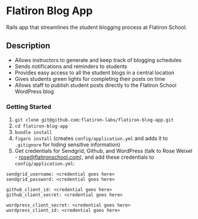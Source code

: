 # Flatiron Blog App

Rails app that streamlines the student blogging process at Flatiron School.

## Description

* Allows instructors to generate and keep track of blogging schedules
* Sends notifications and reminders to students
* Provides easy access to all the student blogs in a central location
* Gives students green lights for completing their posts on time
* Allows staff to publish student posts directly to the Flatiron School WordPress blog

### Getting Started

1. `git clone git@github.com:flatiron-labs/flatiron-blog-app.git` 
2. `cd flatiron-blog-app`
3. `bundle install`
4. `figaro install` (creates `config/application.yml` and adds it to `.gitignore` for hiding sensitive information)
5. Get credentials for Sendgrid, Github, and WordPress (talk to Rose Weixel - rose@flatironschool.com), and add these credentials to `config/application.yml`:
```
sendgrid_username: <credential goes here>
sendgrid_password: <credential goes here>

github_client_id: <credential goes here>
github_client_secret: <credential goes here>

wordpress_client_secret: <credential goes here>
wordpress_client_id: <credential goes here>
```
